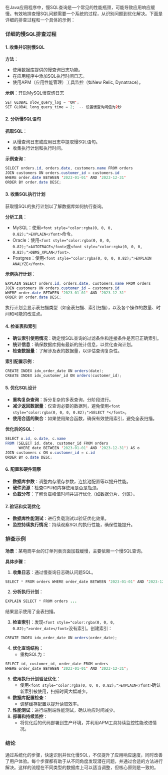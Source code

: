 <font style="color:rgba(0, 0, 0, 0.82);">在Java应用程序中，慢SQL查询是一个常见的性能瓶颈，可能导致应用响应缓慢。有效地排查慢SQL问题需要一个系统的过程，从识别问题到优化解决。下面是详细的排查过程和一个具体的示例：</font>

### <font style="color:rgba(0, 0, 0, 0.82);">详细的慢SQL排查过程</font>
#### <font style="color:rgba(0, 0, 0, 0.82);">1. 收集并识别慢SQL</font>
**<font style="color:rgba(0, 0, 0, 0.82);">方法</font>**<font style="color:rgba(0, 0, 0, 0.82);">：</font>

+ <font style="color:rgba(0, 0, 0, 0.82);">使用数据库提供的慢查询日志功能。</font>
+ <font style="color:rgba(0, 0, 0, 0.82);">在应用程序中添加SQL执行时间日志。</font>
+ <font style="color:rgba(0, 0, 0, 0.82);">使用APM（应用性能管理）工具监控（如New Relic, Dynatrace）。</font>

**<font style="color:rgba(0, 0, 0, 0.82);">示例</font>**<font style="color:rgba(0, 0, 0, 0.82);">：开启MySQL慢查询日志</font>

```java
SET GLOBAL slow_query_log = 'ON';  
SET GLOBAL long_query_time = 2;  -- 设置慢查询阈值为2秒
```

#### <font style="color:rgba(0, 0, 0, 0.82);">2. 分析慢SQL语句</font>
**<font style="color:rgba(0, 0, 0, 0.82);">抓取SQL</font>**<font style="color:rgba(0, 0, 0, 0.82);">：</font>

+ <font style="color:rgba(0, 0, 0, 0.82);">从慢查询日志或应用日志中提取慢SQL语句。</font>
+ <font style="color:rgba(0, 0, 0, 0.82);">收集执行计划和执行时间。</font>

**<font style="color:rgba(0, 0, 0, 0.82);">示例查询</font>**<font style="color:rgba(0, 0, 0, 0.82);">：</font>

```java
SELECT orders.id, orders.date, customers.name FROM orders  
JOIN customers ON orders.customer_id = customers.id  
WHERE order.date BETWEEN '2023-01-01' AND '2023-12-31'  
ORDER BY order.date DESC;
```

#### <font style="color:rgba(0, 0, 0, 0.82);">3. 收集SQL执行计划</font>
<font style="color:rgba(0, 0, 0, 0.82);">获取慢SQL的执行计划以了解数据库如何执行查询。</font>

**<font style="color:rgba(0, 0, 0, 0.82);">分析工具</font>**<font style="color:rgba(0, 0, 0, 0.82);">：</font>

+ <font style="color:rgba(0, 0, 0, 0.82);">MySQL：使用</font>`<font style="color:rgba(0, 0, 0, 0.82);">EXPLAIN</font>`<font style="color:rgba(0, 0, 0, 0.82);">命令。</font>
+ <font style="color:rgba(0, 0, 0, 0.82);">Oracle：使用</font>`<font style="color:rgba(0, 0, 0, 0.82);">AUTOTRACE</font>`<font style="color:rgba(0, 0, 0, 0.82);">或</font>`<font style="color:rgba(0, 0, 0, 0.82);">DBMS_XPLAN</font>`<font style="color:rgba(0, 0, 0, 0.82);">.</font>
+ <font style="color:rgba(0, 0, 0, 0.82);">Postgres：使用</font>`<font style="color:rgba(0, 0, 0, 0.82);">EXPLAIN ANALYZE</font>`<font style="color:rgba(0, 0, 0, 0.82);">.</font>

**<font style="color:rgba(0, 0, 0, 0.82);">示例执行计划</font>**<font style="color:rgba(0, 0, 0, 0.82);">：</font>

```java
EXPLAIN SELECT orders.id, orders.date, customers.name FROM orders  
JOIN customers ON orders.customer_id = customers.id  
WHERE order.date BETWEEN '2023-01-01' AND '2023-12-31'  
ORDER BY order.date DESC;
```

<font style="color:rgba(0, 0, 0, 0.82);">执行计划会显示表扫描类型（如全表扫描、索引扫描），以及各个操作的数量、时间和可能的改进点。</font>

#### <font style="color:rgba(0, 0, 0, 0.82);">4. 检查表和索引</font>
+ **<font style="color:rgba(0, 0, 0, 0.82);">确认索引使用情况</font>**<font style="color:rgba(0, 0, 0, 0.82);">：确定慢SQL查询的过滤条件和连接条件是否已正确索引。</font>
+ **<font style="color:rgba(0, 0, 0, 0.82);">统计信息</font>**<font style="color:rgba(0, 0, 0, 0.82);">：确保数据库拥有最新的统计信息，以优化查询计划。</font>
+ **<font style="color:rgba(0, 0, 0, 0.82);">检查数据量</font>**<font style="color:rgba(0, 0, 0, 0.82);">：了解涉及表的数据量，以评估查询复杂性。</font>

**<font style="color:rgba(0, 0, 0, 0.82);">索引配置示例</font>**<font style="color:rgba(0, 0, 0, 0.82);">：</font>

```java
CREATE INDEX idx_order_date ON orders(date);  
CREATE INDEX idx_customer_id ON orders(customer_id);
```

#### <font style="color:rgba(0, 0, 0, 0.82);">5. 优化SQL设计</font>
+ **<font style="color:rgba(0, 0, 0, 0.82);">重构复杂查询</font>**<font style="color:rgba(0, 0, 0, 0.82);">：拆分复杂的多表查询，分阶段进行。</font>
+ **<font style="color:rgba(0, 0, 0, 0.82);">减少返回数据量</font>**<font style="color:rgba(0, 0, 0, 0.82);">：仅查询必要的数据列，避免使用</font>`<font style="color:rgba(0, 0, 0, 0.82);">SELECT *</font>`<font style="color:rgba(0, 0, 0, 0.82);">。</font>
+ **<font style="color:rgba(0, 0, 0, 0.82);">使用合适的聚合</font>**<font style="color:rgba(0, 0, 0, 0.82);">：如果使用聚合函数，确保有效使用索引，避免全表扫描。</font>

**<font style="color:rgba(0, 0, 0, 0.82);">优化后的SQL</font>**<font style="color:rgba(0, 0, 0, 0.82);">：</font>

```java
SELECT o.id, o.date, c.name   
FROM (SELECT id, date, customer_id FROM orders   
      WHERE date BETWEEN '2023-01-01' AND '2023-12-31') AS o  
JOIN customers c ON o.customer_id = c.id  
ORDER BY o.date DESC;
```

#### <font style="color:rgba(0, 0, 0, 0.82);">6. 配置和硬件观察</font>
+ **<font style="color:rgba(0, 0, 0, 0.82);">数据库参数</font>**<font style="color:rgba(0, 0, 0, 0.82);">：调整内存缓存参数，连接池配置等以提升性能。</font>
+ **<font style="color:rgba(0, 0, 0, 0.82);">硬件资源</font>**<font style="color:rgba(0, 0, 0, 0.82);">：检查CPU和内存使用是否是瓶颈。</font>
+ **<font style="color:rgba(0, 0, 0, 0.82);">负载分布</font>**<font style="color:rgba(0, 0, 0, 0.82);">：了解负载峰值时间并进行优化（如数据分片、分区）。</font>

#### <font style="color:rgba(0, 0, 0, 0.82);">7. 验证和实现优化</font>
+ **<font style="color:rgba(0, 0, 0, 0.82);">数据库性能测试</font>**<font style="color:rgba(0, 0, 0, 0.82);">：进行负载测试以验证优化效果。</font>
+ **<font style="color:rgba(0, 0, 0, 0.82);">监控持续执行情况</font>**<font style="color:rgba(0, 0, 0, 0.82);">：持续观察SQL的执行性能，确保性能提升。</font>

### <font style="color:rgba(0, 0, 0, 0.82);">排查示例</font>
**<font style="color:rgba(0, 0, 0, 0.82);">场景</font>**<font style="color:rgba(0, 0, 0, 0.82);">：某电商平台的订单列表页面加载缓慢，主要依赖一个慢SQL查询。</font>

**<font style="color:rgba(0, 0, 0, 0.82);">具体步骤</font>**<font style="color:rgba(0, 0, 0, 0.82);">：</font>

1. **<font style="color:rgba(0, 0, 0, 0.82);">收集日志</font>**<font style="color:rgba(0, 0, 0, 0.82);">：通过慢查询日志确认问题SQL。</font>

```java
SELECT * FROM orders WHERE order_date BETWEEN '2023-01-01' AND '2023-12-31';
```

2. **<font style="color:rgba(0, 0, 0, 0.82);">分析执行计划</font>**<font style="color:rgba(0, 0, 0, 0.82);">：</font>

```java
EXPLAIN SELECT * FROM orders ...
```

<font style="color:rgba(0, 0, 0, 0.82);">结果显示使用了全表扫描。</font>

3. **<font style="color:rgba(0, 0, 0, 0.82);">检查索引</font>**<font style="color:rgba(0, 0, 0, 0.82);">：发现</font>`<font style="color:rgba(0, 0, 0, 0.82);">order_date</font>`<font style="color:rgba(0, 0, 0, 0.82);">没有索引。创建索引：</font>

```java
CREATE INDEX idx_order_date ON orders(order_date);
```

4. **<font style="color:rgba(0, 0, 0, 0.82);">优化查询结构：</font>**
    - <font style="color:rgba(0, 0, 0, 0.82);">重构SQL为：</font>

```java
SELECT id, customer_id, order_date FROM orders  
WHERE order_date BETWEEN '2023-01-01' AND '2023-12-31';
```

5. **<font style="color:rgba(0, 0, 0, 0.82);">使用执行计划验证优化</font>**<font style="color:rgba(0, 0, 0, 0.82);">：</font>
    - <font style="color:rgba(0, 0, 0, 0.82);">使用</font>`<font style="color:rgba(0, 0, 0, 0.82);">EXPLAIN</font>`<font style="color:rgba(0, 0, 0, 0.82);">确认新索引被使用，扫描时间大幅减少。</font>
6. **<font style="color:rgba(0, 0, 0, 0.82);">数据库配置检查</font>**<font style="color:rgba(0, 0, 0, 0.82);">：</font>
    - <font style="color:rgba(0, 0, 0, 0.82);">调整缓存配置以提升读取效率。</font>
7. **<font style="color:rgba(0, 0, 0, 0.82);">性能测试</font>**<font style="color:rgba(0, 0, 0, 0.82);">：进行端到端性能测试，确认响应时间减少。</font>
8. **<font style="color:rgba(0, 0, 0, 0.82);">部署和持续监控</font>**<font style="color:rgba(0, 0, 0, 0.82);">：</font>
    - <font style="color:rgba(0, 0, 0, 0.82);">将优化后的代码部署到生产环境，并利用APM工具持续监控性能改进情况。</font>

### <font style="color:rgba(0, 0, 0, 0.82);">结论</font>
<font style="color:rgba(0, 0, 0, 0.82);">通过系统化的步骤，快速识别并优化慢SQL，不仅提升了应用响应速度，同时改善了用户体验。每个步骤都有助于从不同角度发现潜在问题，并通过合适的方法进行解决。这样的流程在不同类型的数据库上可以适当调整，但核心原则是一致的。</font>

